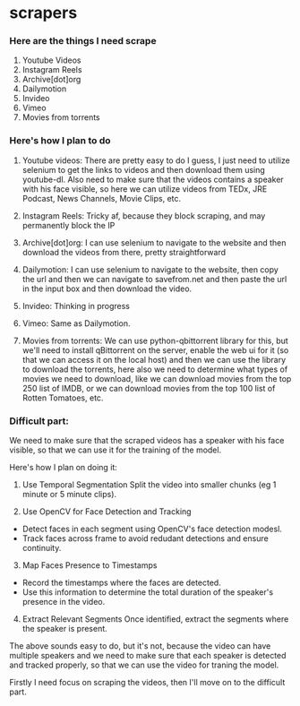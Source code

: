 # scrapers

### Here are the things I need scrape

1. Youtube Videos
2. Instagram Reels
3. Archive[dot]org
4. Dailymotion
5. Invideo
6. Vimeo
7. Movies from torrents

### Here's how I plan to do

1. Youtube videos:
There are pretty easy to do I guess, I just need to utilize selenium to get the links to videos and then download them using youtube-dl. Also need to make sure that the videos contains a speaker with his face visible, so here we can utilize videos from TEDx, JRE Podcast, News Channels, Movie Clips, etc.

2. Instagram Reels:
Tricky af, because they block scraping, and may permanently block the IP

3. Archive[dot]org:
I can use selenium to navigate to the website and then download the videos from there, pretty straightforward

4. Dailymotion:
I can use selenium to navigate to the website, then copy the url and then we can navigate to savefrom.net and then paste the url in the input box and then download the video.

5. Invideo:
Thinking in progress

6. Vimeo:
Same as Dailymotion.

7. Movies from torrents:
We can use python-qbittorrent library for this, but we'll need to install qBittorrent on the server, enable the web ui for it (so that we can access it on the local host) and then we can use the library to download the torrents, here also we need to determine what types of movies we need to download, like we can download movies from the top 250 list of IMDB, or we can download movies from the top 100 list of Rotten Tomatoes, etc.

### Difficult part:

We need to make sure that the scraped videos has a speaker with his face visible, so that we can use it for the training of the model.

Here's how I plan on doing it:

1. Use Temporal Segmentation
Split the video into smaller chunks (eg 1 minute or 5 minute clips).

2. Use OpenCV for Face Detection and Tracking
- Detect faces in each segment using OpenCV's face detection modesl.
- Track faces across frame to avoid redudant detections and ensure continuity.

3. Map Faces Presence to Timestamps
- Record the timestamps where the faces are detected.
- Use this information to determine the total duration of the speaker's presence in the video.

4. Extract Relevant Segments
Once identified, extract the segments where the speaker is present.

The above sounds easy to do, but it's not, because the video can have multiple speakers and we need to make sure that each speaker is detected and tracked properly, so that we can use the video for traning the model.

Firstly I need focus on scraping the videos, then I'll move on to the difficult part.